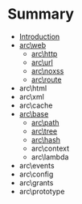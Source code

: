 # Summary

* [Introduction](README.md)
* [arc\web](chapter1.md)
   * [arc\http](archttp.md)
   * [arc\url](arcurl.md)
   * [arc\noxss](arcnoxss.md)
   * [arc\route](arcroute.md)
* arc\html
* arc\xml
* arc\cache
* [arc\base](arcbase.md)
   * [arc\path](arcpath.md)
   * [arc\tree](arctree.md)
   * [arc\hash](archash.md)
   * arc\context
   * arc\lambda
* arc\events
* arc\config
* arc\grants
* arc\prototype

